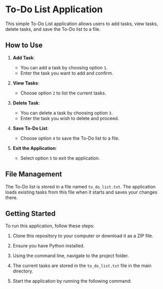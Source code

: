 # To-Do List Application

This simple To-Do List application allows users to add tasks, view tasks, delete tasks, and save the To-Do list to a file.

## How to Use

1. **Add Task**: 
   - You can add a task by choosing option `1`.
   - Enter the task you want to add and confirm.

2. **View Tasks**:
   - Choose option `2` to list the current tasks.

3. **Delete Task**:
   - You can delete a task by choosing option `3`.
   - Enter the task you wish to delete and proceed.

4. **Save To-Do List**:
   - Choose option `4` to save the To-Do list to a file.

5. **Exit the Application**:
   - Select option `5` to exit the application.

## File Management

The To-Do list is stored in a file named `to_do_list.txt`. The application loads existing tasks from this file when it starts and saves your changes there.

## Getting Started

To run this application, follow these steps:

1. Clone this repository to your computer or download it as a ZIP file.

2. Ensure you have Python installed.

3. Using the command line, navigate to the project folder.

4. The current tasks are stored in the `to_do_list.txt` file in the main directory.

5. Start the application by running the following command:

